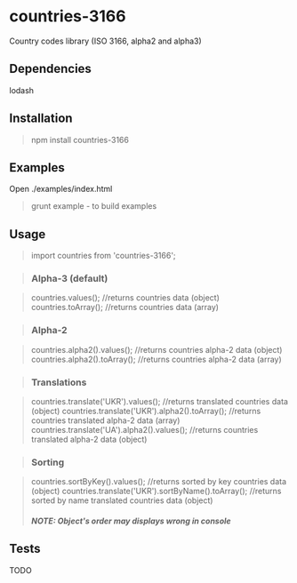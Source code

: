 # countries-3166

Country codes library (ISO 3166, alpha2 and alpha3)

## Dependencies

lodash

## Installation

> npm install countries-3166

## Examples

Open ./examples/index.html
> grunt example - to build examples

## Usage

> import countries from 'countries-3166';

> ### Alpha-3 (default)

> countries.values(); //returns countries data (object)
> countries.toArray(); //returns countries data (array)

> ### Alpha-2

> countries.alpha2().values(); //returns countries alpha-2 data (object)
> countries.alpha2().toArray(); //returns countries alpha-2 data (array)

> ### Translations

> countries.translate('UKR').values(); //returns translated countries data (object)
> countries.translate('UKR').alpha2().toArray(); //returns countries translated alpha-2 data (array)
> countries.translate('UA').alpha2().values(); //returns countries translated alpha-2 data (object)

> ### Sorting

> countries.sortByKey().values(); //returns sorted by key countries data (object)
> countries.translate('UKR').sortByName().toArray(); //returns sorted by name translated countries data (object)
> ##### NOTE: Object's order may displays wrong in console</span>

## Tests

TODO
